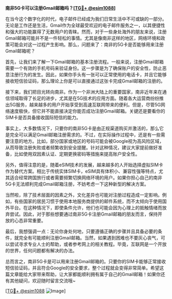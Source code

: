 **南非5G卡可以注册Gmail邮箱吗？[[TG💪+ @esim1088](https://t.me/s/esim1088)]**

在当今这个数字化的时代，电子邮件已经成为我们日常生活中不可或缺的一部分。无论是工作还是生活，Gmail作为全球最受欢迎的电子邮件服务之一，以其便捷性和强大的功能赢得了无数用户的青睐。然而，对于一些身处海外的朋友来说，注册Gmail邮箱可能并不是一件轻松的事情。尤其是像南非这样的地区，网络环境和政策可能会对这一过程产生影响。那么，问题来了：南非的5G卡是否能够用来注册Gmail邮箱呢？

首先，让我们来了解一下Gmail邮箱的基本注册流程。一般来说，注册Gmail邮箱需要一个有效的手机号码来验证身份。这一步骤是为了确保账户的安全性，防止恶意注册行为的发生。因此，如果你手头有一张可以正常使用的电话卡，并且它能够接收短信验证码，那么理论上你是可以直接通过这张卡完成Gmail邮箱的注册的。

接下来，我们把目光转向南非。作为一个非洲大陆上的重要国家，南非近年来在通信领域取得了长足的进步，尤其是在5G技术的应用方面。随着各大运营商纷纷推出5G服务，越来越多的用户开始享受到高速互联网带来的便利。但是，尽管5G网络速度极快，但它并不能直接决定你能否成功注册Gmail邮箱。关键还是要看你的SIM卡是否具备接收国际短信的能力。

事实上，大多数情况下，只要你的南非5G卡是由正规渠道购买并激活的，那么它是完全可以满足Gmail邮箱注册需求的。不过，在实际操作过程中，还是有一些需要注意的地方。比如，部分国家或地区的号码可能会被Google视为高风险区域，从而导致注册失败或者频繁收到安全提醒。针对这种情况，建议大家提前做好准备，比如使用双因素认证、定期更换密码等措施来提高账户安全性。

另外，值得注意的是，随着eSIM技术的发展，越来越多的人开始选择虚拟SIM卡作为替代方案。相比于传统实体SIM卡，eSIM具有体积小、兼容性强等特点，尤其适合经常跨国旅行或者需要频繁切换网络环境的用户。如果你担心自己的南非5G卡无法顺利完成Gmail邮箱注册，不妨考虑一下这种新型的解决方案。

当然啦，除了技术层面的因素之外，文化差异也可能对注册过程造成一定影响。例如，有些国家的居民习惯于使用本地服务商提供的邮件系统，而不太倾向于使用国外平台。在这种情况下，即使条件允许，他们也可能会因为心理上的抵触情绪而放弃尝试。因此，对于那些想要通过南非5G卡注册Gmail邮箱的朋友而言，保持开放的心态非常重要。

最后，我想强调一点：无论你身处何地，只要遵循正确的步骤并且具备必要的条件，就完全有可能顺利注册Gmail邮箱。当然，如果遇到困难也不要灰心丧气，可以尝试寻求专业人士的帮助，或者参考网上的相关教程。毕竟，互联网是一个开放的世界，任何问题都有解决的办法。

总而言之，南非5G卡是可以用来注册Gmail邮箱的。只要你的SIM卡能够正常接收短信验证码，并且符合Google的安全要求，整个过程就会变得非常简单。希望这篇文章能给大家带来帮助，让大家都能顺利拥有属于自己的Gmail邮箱！如果你还有其他疑问，欢迎随时留言交流哦~

[[TG💪+ @esim1088](https://t.me/s/esim1088) ![Image](https://i.postimg.cc/4NQfJmqS/Snipaste-2025-05-13-00-14-12.png)]